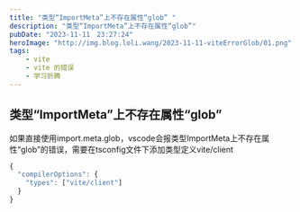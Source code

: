 ```yaml
---
title: "类型“ImportMeta”上不存在属性“glob” "
description: "类型“ImportMeta”上不存在属性“glob”"
pubDate: "2023-11-11　23:27:24"
heroImage: "http://img.blog.loli.wang/2023-11-11-viteErrorGlob/01.png"
tags:
    - vite
    - vite 的错误
    - 学习折腾
---
```


## 类型“ImportMeta”上不存在属性“glob”

如果直接使用import.meta.glob，vscode会报类型ImportMeta上不存在属性“glob”的错误，需要在tsconfig文件下添加类型定义vite/client

``` jsx
{
  "compilerOptions": {
    "types": ["vite/client"]
  }
}
```
